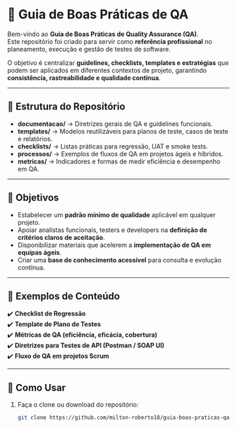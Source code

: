 # 📌 Guia de Boas Práticas de QA

Bem-vindo ao **Guia de Boas Práticas de Quality Assurance (QA)**.  
Este repositório foi criado para servir como **referência profissional** no planeamento, execução e gestão de testes de software.  

O objetivo é centralizar **guidelines, checklists, templates e estratégias** que podem ser aplicados em diferentes contextos de projeto, garantindo **consistência, rastreabilidade e qualidade contínua**.

---

## 📂 Estrutura do Repositório

- **documentacao/** → Diretrizes gerais de QA e guidelines funcionais. 
- **templates/** → Modelos reutilizáveis para planos de teste, casos de teste e relatórios.  
- **checklists/** → Listas práticas para regressão, UAT e smoke tests.  
- **processos/** → Exemplos de fluxos de QA em projetos ágeis e híbridos.  
- **metricas/** → Indicadores e formas de medir eficiência e desempenho em QA.  

---

## 🎯 Objetivos

- Estabelecer um **padrão mínimo de qualidade** aplicável em qualquer projeto.  
- Apoiar analistas funcionais, testers e developers na **definição de critérios claros de aceitação**.  
- Disponibilizar materiais que acelerem a **implementação de QA em equipas ágeis**.  
- Criar uma **base de conhecimento acessível** para consulta e evolução contínua.  

---

## 📌 Exemplos de Conteúdo

✔️ **Checklist de Regressão**  
✔️ **Template de Plano de Testes**  
✔️ **Métricas de QA (eficiência, eficácia, cobertura)**  
✔️ **Diretrizes para Testes de API (Postman / SOAP UI)**  
✔️ **Fluxo de QA em projetos Scrum**  

---

## 🚀 Como Usar

1. Faça o clone ou download do repositório:  
   ```bash
   git clone https://github.com/milton-roberto18/guia-boas-praticas-qa.git
